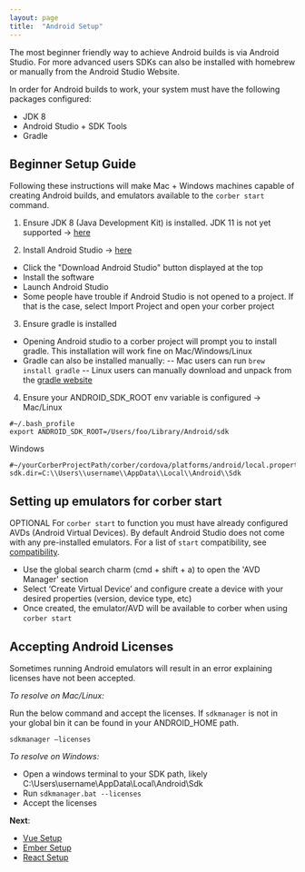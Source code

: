 ```yaml
---
layout: page
title:  "Android Setup"
---
```

The most beginner friendly way to achieve Android builds is via Android Studio. For more advanced users SDKs can also be installed with homebrew or manually from the Android Studio Website.

In order for Android builds to work, your system must have the following packages configured:
- JDK 8
- Android Studio + SDK Tools
- Gradle

## Beginner Setup Guide

Following these instructions will make Mac + Windows machines capable of creating Android builds, and emulators available to the `corber start` command.

1. Ensure JDK 8 (Java Development Kit) is installed. JDK 11 is not yet supported ->
  [here](http://www.oracle.com/technetwork/java/javase/downloads/index.html)
  
2. Install Android Studio ->
  [here](https://developer.android.com/studio/index.html)
- Click the "Download Android Studio" button displayed at the top
- Install the software
- Launch Android Studio
- Some people have trouble if Android Studio is not opened to a project. If that is the case, select Import Project and open your corber project

3. Ensure gradle is installed
- Opening Android studio to a corber project will prompt you to install gradle. This installation will work fine on Mac/Windows/Linux
- Gradle can also be installed manually:
-- Mac users can run `brew install gradle`
-- Linux users can manually download and unpack from the [gradle website](https://gradle.org/)

4. Ensure your ANDROID_SDK_ROOT env variable is configured ->
Mac/Linux
```
#~/.bash_profile
export ANDROID_SDK_ROOT=/Users/foo/Library/Android/sdk
```

Windows
```
#~/yourCorberProjectPath/corber/cordova/platforms/android/local.properties
sdk.dir=C:\\Users\\username\\AppData\\Local\\Android\\Sdk
```

## Setting up emulators for corber start

OPTIONAL For `corber start` to function you must have already configured AVDs (Android Virtual Devices).
By default Android Studio does not come with any pre-installed emulators.
For a list of `start` compatibility, see [compatibility](/compatibility).

- Use the global search charm (cmd + shift + a) to open the 'AVD Manager' section
- Select ‘Create Virtual Device’ and configure create a device with your desired properties (version, device type, etc)
- Once created, the emulator/AVD will be available to corber when using `corber start`

## Accepting Android Licenses

Sometimes running Android emulators will result in an error explaining licenses have not been accepted. 

*To resolve on Mac/Linux:*

Run the below command and accept the licenses. If `sdkmanager` is not in your global bin it can be found in your ANDROID_HOME path. 
```
sdkmanager —licenses
```

*To resolve on Windows:*
- Open a windows terminal to your SDK path, likely C:\\Users\\username\\AppData\\Local\\Android\\Sdk
- Run `sdkmanager.bat --licenses`
- Accept the licenses


**Next**:
- [Vue Setup](/pages/frameworks/vue)
- [Ember Setup](/pages/frameworks/ember)
- [React Setup](/pages/frameworks/react)

